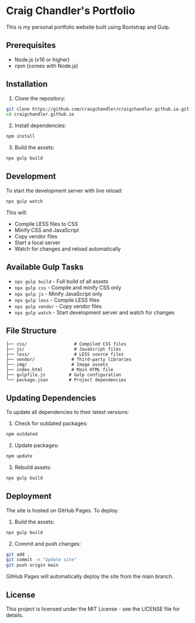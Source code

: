 # Craig Chandler's Portfolio

This is my personal portfolio website built using Bootstrap and Gulp.

## Prerequisites

- Node.js (v16 or higher)
- npm (comes with Node.js)

## Installation

1. Clone the repository:
```bash
git clone https://github.com/craigchandler/craigchandler.github.io.git
cd craigchandler.github.io
```

2. Install dependencies:
```bash
npm install
```

3. Build the assets:
```bash
npx gulp build
```

## Development

To start the development server with live reload:
```bash
npx gulp watch
```

This will:
- Compile LESS files to CSS
- Minify CSS and JavaScript
- Copy vendor files
- Start a local server
- Watch for changes and reload automatically

## Available Gulp Tasks

- `npx gulp build` - Full build of all assets
- `npx gulp css` - Compile and minify CSS only
- `npx gulp js` - Minify JavaScript only
- `npx gulp less` - Compile LESS files
- `npx gulp vendor` - Copy vendor files
- `npx gulp watch` - Start development server and watch for changes

## File Structure

```
├── css/                  # Compiled CSS files
├── js/                   # JavaScript files
├── less/                 # LESS source files
├── vendor/              # Third-party libraries
├── img/                 # Image assets
├── index.html           # Main HTML file
├── gulpfile.js         # Gulp configuration
└── package.json        # Project dependencies
```

## Updating Dependencies

To update all dependencies to their latest versions:

1. Check for outdated packages:
```bash
npm outdated
```

2. Update packages:
```bash
npm update
```

3. Rebuild assets:
```bash
npx gulp build
```

## Deployment

The site is hosted on GitHub Pages. To deploy:

1. Build the assets:
```bash
npx gulp build
```

2. Commit and push changes:
```bash
git add .
git commit -m "Update site"
git push origin main
```

GitHub Pages will automatically deploy the site from the main branch.

## License

This project is licensed under the MIT License - see the LICENSE file for details.